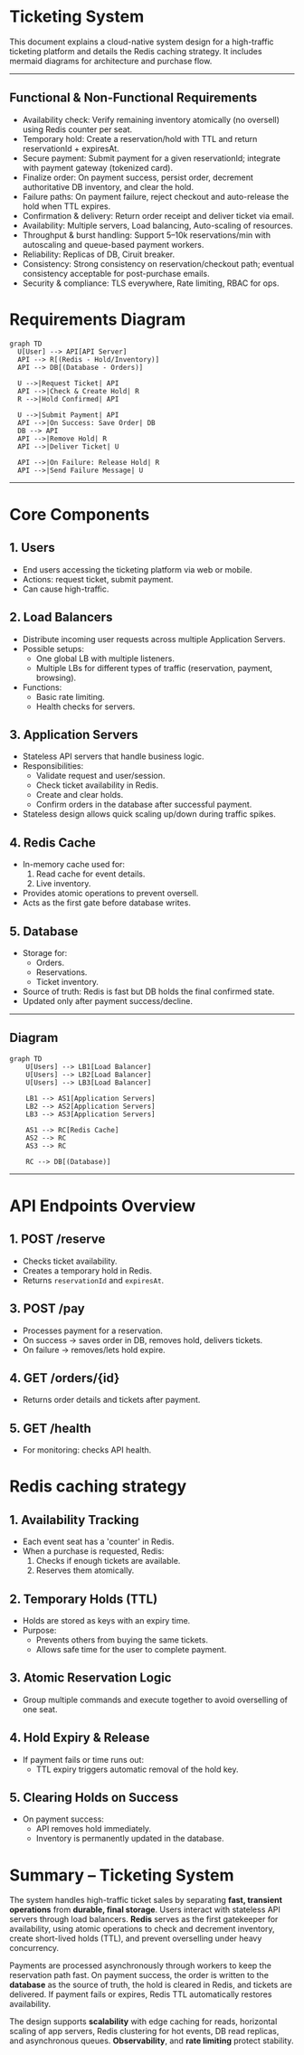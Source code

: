 ﻿# Ticketing System

This document explains a cloud-native system design for a high-traffic ticketing platform and details the Redis caching strategy. It includes mermaid diagrams for architecture and purchase flow.

---

## Functional & Non‑Functional Requirements

- Availability check: Verify remaining inventory atomically (no oversell) using Redis counter per seat.
- Temporary hold: Create a reservation/hold with TTL and return reservationId + expiresAt.
- Secure payment: Submit payment for a given reservationId; integrate with payment gateway (tokenized card).
- Finalize order: On payment success, persist order, decrement authoritative DB inventory, and clear the hold.
- Failure paths: On payment failure, reject checkout and auto-release the hold when TTL expires.
- Confirmation & delivery: Return order receipt and deliver ticket via email.
- Availability: Multiple servers, Load balancing, Auto-scaling of resources.
- Throughput & burst handling: Support 5–10k reservations/min with autoscaling and queue-based payment workers.
- Reliability: Replicas of DB, Ciruit breaker.
- Consistency: Strong consistency on reservation/checkout path; eventual consistency acceptable for post-purchase emails.
- Security & compliance: TLS everywhere, Rate limiting, RBAC for ops.

# Requirements Diagram

```mermaid
graph TD
  U[User] --> API[API Server]
  API --> R[(Redis - Hold/Inventory)]
  API --> DB[(Database - Orders)]
  
  U -->|Request Ticket| API
  API -->|Check & Create Hold| R
  R -->|Hold Confirmed| API
  
  U -->|Submit Payment| API
  API -->|On Success: Save Order| DB
  DB --> API
  API -->|Remove Hold| R
  API -->|Deliver Ticket| U
  
  API -->|On Failure: Release Hold| R
  API -->|Send Failure Message| U
```

---

# Core Components

## 1. Users
- End users accessing the ticketing platform via web or mobile.
- Actions: request ticket, submit payment.
- Can cause high-traffic.

## 2. Load Balancers
- Distribute incoming user requests across multiple Application Servers.
- Possible setups:
  - One global LB with multiple listeners.
  - Multiple LBs for different types of traffic (reservation, payment, browsing).
- Functions:
  - Basic rate limiting.
  - Health checks for servers.

## 3. Application Servers
- Stateless API servers that handle business logic.
- Responsibilities:
  - Validate request and user/session.
  - Check ticket availability in Redis.
  - Create and clear holds.
  - Confirm orders in the database after successful payment.
- Stateless design allows quick scaling up/down during traffic spikes.

## 4. Redis Cache
- In-memory cache used for:
  1. Read cache for event details.
  2. Live inventory.
- Provides atomic operations to prevent oversell.
- Acts as the first gate before database writes.

## 5. Database
- Storage for:
  - Orders.
  - Reservations.
  - Ticket inventory.
- Source of truth: Redis is fast but DB holds the final confirmed state.
- Updated only after payment success/decline.

---

## Diagram

```mermaid
graph TD
    U[Users] --> LB1[Load Balancer]
    U[Users] --> LB2[Load Balancer]
    U[Users] --> LB3[Load Balancer]

    LB1 --> AS1[Application Servers]
    LB2 --> AS2[Application Servers]
    LB3 --> AS3[Application Servers]

    AS1 --> RC[Redis Cache]
    AS2 --> RC
    AS3 --> RC

    RC --> DB[(Database)]
```

---

# API Endpoints Overview

## 1. POST /reserve
   - Checks ticket availability.
   - Creates a temporary hold in Redis.
   - Returns `reservationId` and `expiresAt`.

## 3. POST /pay
   - Processes payment for a reservation.
   - On success → saves order in DB, removes hold, delivers tickets.
   - On failure → removes/lets hold expire.

## 4. GET /orders/{id}
   - Returns order details and tickets after payment.

## 5. GET /health
   - For monitoring: checks API health.

# Redis caching strategy

## 1. Availability Tracking
- Each event seat has a 'counter' in Redis.
- When a purchase is requested, Redis:
  1. Checks if enough tickets are available.
  2. Reserves them atomically.

## 2. Temporary Holds (TTL)
- Holds are stored as keys with an expiry time.
- Purpose:
  - Prevents others from buying the same tickets.
  - Allows safe time for the user to complete payment.

## 3. Atomic Reservation Logic
- Group multiple commands and execute together to avoid overselling of one seat.

## 4. Hold Expiry & Release
- If payment fails or time runs out:
  - TTL expiry triggers automatic removal of the hold key.

## 5. Clearing Holds on Success
- On payment success:
  - API removes hold immediately.
  - Inventory is permanently updated in the database.


# Summary – Ticketing System

The system handles high-traffic ticket sales by separating **fast, transient operations** from **durable, final storage**. Users interact with stateless API servers through load balancers. **Redis** serves as the first gatekeeper for availability, using atomic operations to check and decrement inventory, create short-lived holds (TTL), and prevent overselling under heavy concurrency.

Payments are processed asynchronously through workers to keep the reservation path fast. On payment success, the order is written to the **database** as the source of truth, the hold is cleared in Redis, and tickets are delivered. If payment fails or expires, Redis TTL automatically restores availability.

The design supports **scalability** with edge caching for reads, horizontal scaling of app servers, Redis clustering for hot events, DB read replicas, and asynchronous queues. **Observability**, and **rate limiting** protect stability.



